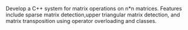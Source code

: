 Develop a C++ system for matrix operations on n*n matrices.
Features include sparse matrix detection,upper triangular matrix detection, and matrix transposition using operator overloading and classes.
